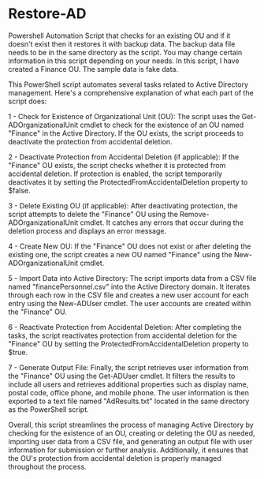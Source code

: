 # Restore-AD
Powershell Automation Script that checks for an existing OU and if it doesn't exist then it restores it with backup data.  The backup data file needs to be in the same directory as the script.  You may change certain information in this script depending on your needs.  In this script, I have created a Finance OU.  The sample data is fake data.

This PowerShell script automates several tasks related to Active Directory management. Here's a comprehensive explanation of what each part of the script does:

1 - Check for Existence of Organizational Unit (OU): The script uses the Get-ADOrganizationalUnit cmdlet to check for the existence of an OU named "Finance" in the Active Directory. If the OU exists, the script proceeds to deactivate the protection from accidental deletion.

2 - Deactivate Protection from Accidental Deletion (if applicable): If the "Finance" OU exists, the script checks whether it is protected from accidental deletion. If protection is enabled, the script temporarily deactivates it by setting the ProtectedFromAccidentalDeletion property to $false.

3 - Delete Existing OU (if applicable): After deactivating protection, the script attempts to delete the "Finance" OU using the Remove-ADOrganizationalUnit cmdlet. It catches any errors that occur during the deletion process and displays an error message.

4 - Create New OU: If the "Finance" OU does not exist or after deleting the existing one, the script creates a new OU named "Finance" using the New-ADOrganizationalUnit cmdlet.

5 - Import Data into Active Directory: The script imports data from a CSV file named "financePersonnel.csv" into the Active Directory domain. It iterates through each row in the CSV file and creates a new user account for each entry using the New-ADUser cmdlet. The user accounts are created within the "Finance" OU.

6 - Reactivate Protection from Accidental Deletion: After completing the tasks, the script reactivates protection from accidental deletion for the "Finance" OU by setting the ProtectedFromAccidentalDeletion property to $true.

7 - Generate Output File: Finally, the script retrieves user information from the "Finance" OU using the Get-ADUser cmdlet. It filters the results to include all users and retrieves additional properties such as display name, postal code, office phone, and mobile phone. The user information is then exported to a text file named "AdResults.txt" located in the same directory as the PowerShell script.

Overall, this script streamlines the process of managing Active Directory by checking for the existence of an OU, creating or deleting the OU as needed, importing user data from a CSV file, and generating an output file with user information for submission or further analysis. Additionally, it ensures that the OU's protection from accidental deletion is properly managed throughout the process.